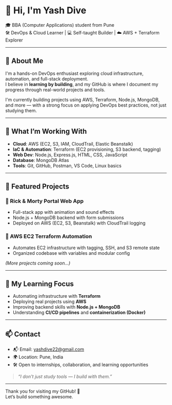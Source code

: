# 👋 Hi, I'm Yash Dive

🎓 BBA (Computer Applications) student from Pune  
🛠️ DevOps & Cloud Learner | 💻 Self-taught Builder | ☁️ AWS + Terraform Explorer

---

## 🚀 About Me

I'm a hands-on DevOps enthusiast exploring cloud infrastructure, automation, and full-stack deployment.  
I believe in **learning by building**, and my GitHub is where I document my progress through real-world projects and tools.

I'm currently building projects using AWS, Terraform, Node.js, MongoDB, and more — with a strong focus on applying DevOps best practices, not just studying them.

---

## 🔧 What I’m Working With

- **Cloud**: AWS (EC2, S3, IAM, CloudTrail, Elastic Beanstalk)  
- **IaC & Automation**: Terraform (EC2 provisioning, S3 backend, tagging)  
- **Web Dev**: Node.js, Express.js, HTML, CSS, JavaScript  
- **Database**: MongoDB Atlas  
- **Tools**: Git, GitHub, Postman, VS Code, Linux basics

---

## 🔨 Featured Projects

### 🔹 Rick & Morty Portal Web App
- Full-stack app with animation and sound effects  
- Node.js + MongoDB backend with form submissions  
- Deployed on AWS (EC2, S3, Beanstalk) with CloudTrail logging

### 🔹 AWS EC2 Terraform Automation
- Automates EC2 infrastructure with tagging, SSH, and S3 remote state  
- Organized codebase with variables and modular config

*(More projects coming soon...)*

---

## 🎯 My Learning Focus

- Automating infrastructure with **Terraform**
- Deploying real projects using **AWS**
- Improving backend skills with **Node.js + MongoDB**
- Understanding **CI/CD pipelines** and **containerization (Docker)**

---

## 📫 Contact

- 📬 Email: yashdive22@gmail.com  
- 🌍 Location: Pune, India  
- 🛠️ Open to internships, collaboration, and learning opportunities

> _“I don’t just study tools — I build with them.”_

---

Thank you for visiting my GitHub! 🚀  
Let’s build something awesome.
